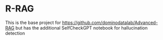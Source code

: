 # R-RAG
 This is the base project for https://github.com/dominodatalab/Advanced-RAG but has the additional SelfCheckGPT notebook for hallucination detection
